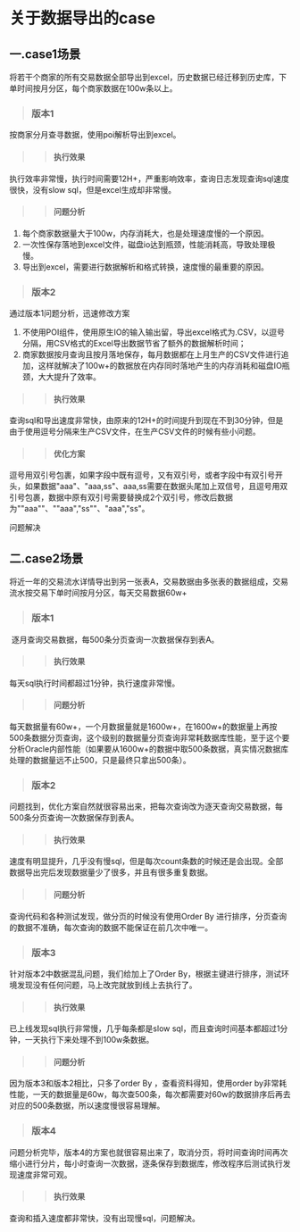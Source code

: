 # 关于数据导出的case

## 一.case1场景
 将若干个商家的所有交易数据全部导出到excel，历史数据已经迁移到历史库，下单时间按月分区，每个商家数据在100w条以上。
> ### 版本1
 按商家分月查寻数据，使用poi解析导出到excel。
>> #### 执行效果
执行效率非常慢，执行时间需要12H+，严重影响效率，查询日志发现查询sql速度很快，没有slow sql，但是excel生成却非常慢。
>> #### 问题分析
1. 每个商家数据量大于100w，内存消耗大，也是处理速度慢的一个原因。
2. 一次性保存落地到excel文件，磁盘io达到瓶颈，性能消耗高，导致处理极慢。
3. 导出到excel，需要进行数据解析和格式转换，速度慢的最重要的原因。

> ### 版本2
通过版本1问题分析，迅速修改方案
1. 不使用POI组件，使用原生IO的输入输出留，导出excel格式为.CSV，以逗号分隔，用CSV格式的Excel导出数据节省了额外的数据解析时间；
2. 商家数据按月查询且按月落地保存，每月数据都在上月生产的CSV文件进行追加，这样就解决了100w+的数据放在内存同时落地产生的内存消耗和磁盘IO瓶颈，大大提升了效率。
>> #### 执行效果
查询sql和导出速度非常快，由原来的12H+的时间提升到现在不到30分钟，但是由于使用逗号分隔来生产CSV文件，在生产CSV文件的时候有些小问题。
>> #### 优化方案
逗号用双引号包裹，如果字段中既有逗号，又有双引号，或者字段中有双引号开头，如果数据"aaa"、"aaa,ss"、aaa,ss需要在数据头尾加上双信号，且逗号用双引号包裹，数据中原有双引号需要替换成2个双引号，修改后数据为""aaa""、""aaa","ss""、"aaa","ss"。

问题解决

## 二.case2场景
 将近一年的交易流水详情导出到另一张表A，交易数据由多张表的数据组成，交易流水按交易下单时间按月分区，每天交易数据60w+
> ### 版本1
  逐月查询交易数据，每500条分页查询一次数据保存到表A。
>> #### 执行效果
每天sql执行时间都超过1分钟，执行速度非常慢。
>> #### 问题分析
每天数据量有60w+，一个月数据量就是1600w+，在1600w+的数据量上再按500条数据分页查询，这个级别的数据量分页查询非常耗数据库性能，至于这个要分析Oracle内部性能（如果要从1600w+的数据中取500条数据，真实情况数据库处理的数据量远不止500，只是最终只拿出500条）。

> ### 版本2
问题找到，优化方案自然就很容易出来，把每次查询改为逐天查询交易数据，每500条分页查询一次数据保存到表A。
>> #### 执行效果
速度有明显提升，几乎没有慢sql，但是每次count条数的时候还是会出现。全部数据导出完后发现数据量少了很多，并且有很多重复数据。
>> #### 问题分析
查询代码和各种测试发现，做分页的时候没有使用Order By 进行排序，分页查询的数据不准确，每次查询的数据不能保证在前几次中唯一。

> ### 版本3
针对版本2中数据混乱问题，我们给加上了Order By，根据主键进行排序，测试环境发现没有任何问题，马上改完就放到线上去执行了。
>> #### 执行效果
已上线发现sql执行非常慢，几乎每条都是slow sql，而且查询时间基本都超过1分钟，一天执行下来处理不到100w条数据。
>> #### 问题分析
因为版本3和版本2相比，只多了order By ，查看资料得知，使用order by非常耗性能，一天的数据量是60w，每次查500条，每次都需要对60w的数据排序后再去对应的500条数据，所以速度慢很容易理解。

> ### 版本4
问题分析完毕，版本4的方案也就很容易出来了，取消分页，将时间查询时间再次缩小进行分片，每小时查询一次数据，逐条保存到数据库，修改程序后测试执行发现速度非常可观。
>> #### 执行效果
 查询和插入速度都非常快，没有出现慢sql，问题解决。











